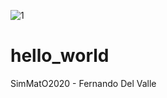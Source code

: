 ![1]("https://github.githubassets.com/images/modules/open_graph/github-mark.png")
# hello_world
SimMatO2020 - Fernando Del Valle

